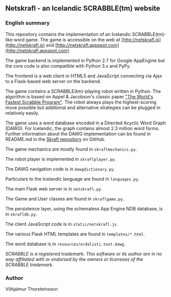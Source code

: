 ## Netskrafl - an Icelandic SCRABBLE(tm) website

### English summary

This repository contains the implementation of an Icelandic SCRABBLE(tm)-like word game.
The game is accessible on the web at [http://netskrafl.is](http://netskrafl.is) and
[http://netskrafl.appspot.com](http://netskrafl.appspot.com)

The game backend is implemented in Python 2.7 for Google AppEngine but the core code is also
compatible with Python 3.x and PyPy.

The frontend is a web client in HTML5 and JavaScript connecting via Ajax to a Flask-based web
server on the backend.

The game contains a SCRABBLE(tm)-playing robot written in Python. The algorithm is based
on Appel & Jacobson's classic paper
["The World's Fastest Scrabble Program"](http://www.cs.cmu.edu/afs/cs/academic/class/15451-s06/www/lectures/scrabble.pdf).
The robot always plays the highest-scoring move possible but additional and alternative strategies can
be plugged in relatively easily.

The game uses a word database encoded in a Directed Acyclic Word Graph (DAWG).
For Icelandic, the graph contains almost 2.3 million word forms. Further information
about the DAWG implementation can be found in README.md in the
[Skrafl repository](https://github.com/vthorsteinsson/Skrafl) on GitHub.

The game mechanics are mostly found in ```skraflmechanics.py```.

The robot player is implemented in ```skraflplayer.py```.

The DAWG navigation code is in ```dawgdictionary.py```.

Particulars to the Icelandic language are found in ```languages.py```.

The main Flask web server is in ```netskrafl.py```.

The Game and User classes are found in ```skraflgame.py```.

The persistence layer, using the schemaless App Engine NDB database, is in ```skrafldb.py```.

The client JavaScript code is in ```static/netskrafl.js```.

The various Flask HTML templates are found in ```templates/*.html```.

The word database is in ```resources/ordalisti.text.dawg```.


*SCRABBLE is a registered trademark. This software or its author are in no way affiliated
with or endorsed by the owners or licensees of the SCRABBLE trademark.*


### Author
Vilhjalmur Thorsteinsson

